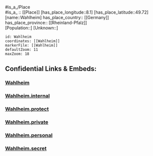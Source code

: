 ﻿---
location: [49.72,8.1] 
mapzoom: [7,12] 
mapmarker: city 
type: City
tags:
- geo/City


SpocWebEntityId: 35388
isDeleted: false
confidential: public

---
#is_a_/Place  
#is_a_ :: [[Place]] 
[has_place_longitude::8.1] 
[has_place_latitude::49.72] 
[name::Wahlheim] 
has_place_country:: [[Germany]]  
has_place_province:: [[Rheinland-Pfalz]]  
[Population::] 
[Unknown::] 


```leaflet
id: Wahlheim
coordinates: [[Wahlheim]] 
markerFile: [[Wahlheim]] 
defaultZoom: 11 
maxZoom: 18
```


## Confidential Links & Embeds: 

### [Wahlheim](/_public/Earth/Continent/Europe/Europe~Central/Germany/Germany~West/Rheinland-Pfalz/counties~RP/Alzey-Worms/cities~Alzey-Worms/Alzey-Land/City/Wahlheim.md) 

### [Wahlheim.internal](/_internal/Earth/Continent/Europe/Europe~Central/Germany/Germany~West/Rheinland-Pfalz/counties~RP/Alzey-Worms/cities~Alzey-Worms/Alzey-Land/City/Wahlheim.internal.md) 

### [Wahlheim.protect](/_protect/Earth/Continent/Europe/Europe~Central/Germany/Germany~West/Rheinland-Pfalz/counties~RP/Alzey-Worms/cities~Alzey-Worms/Alzey-Land/City/Wahlheim.protect.md) 

### [Wahlheim.private](/_private/Earth/Continent/Europe/Europe~Central/Germany/Germany~West/Rheinland-Pfalz/counties~RP/Alzey-Worms/cities~Alzey-Worms/Alzey-Land/City/Wahlheim.private.md) 

### [Wahlheim.personal](/_personal/Earth/Continent/Europe/Europe~Central/Germany/Germany~West/Rheinland-Pfalz/counties~RP/Alzey-Worms/cities~Alzey-Worms/Alzey-Land/City/Wahlheim.personal.md) 

### [Wahlheim.secret](/_secret/Earth/Continent/Europe/Europe~Central/Germany/Germany~West/Rheinland-Pfalz/counties~RP/Alzey-Worms/cities~Alzey-Worms/Alzey-Land/City/Wahlheim.secret.md) 
